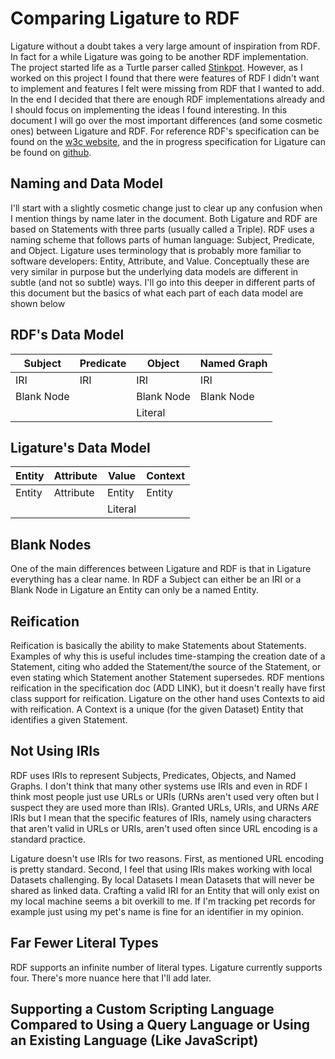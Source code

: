 # Comparing Ligature to RDF

Ligature without a doubt takes a very large amount of inspiration from RDF.
In fact for a while Ligature was going to be another RDF implementation.
The project started life as a Turtle parser called [Stinkpot](https://en.wikipedia.org/wiki/Sternotherus_odoratus).
However, as I worked on this project I found that there were features of RDF I didn't want to implement and features I felt were missing from RDF that I wanted to add.
In the end I decided that there are enough RDF implementations already and I should focus on implementing the ideas I found interesting.
In this document I will go over the most important differences (and some cosmetic ones) between Ligature and RDF.
For reference RDF's specification can be found on the [w3c website](),
and the in progress specification for Ligature can be found on [github](https://github.com/almibe/ligature-specification).

## Naming and Data Model

I'll start with a slightly cosmetic change just to clear up any confusion when I mention things by name later in the document.
Both Ligature and RDF are based on Statements with three parts (usually called a Triple).
RDF uses a naming scheme that follows parts of human language: Subject, Predicate, and Object.
Ligature uses terminology that is probably more familiar to software developers: Entity, Attribute, and Value.
Conceptually these are very similar in purpose but the underlying data models are different in subtle (and not so subtle) ways.
I'll go into this deeper in different parts of this document but the basics of what each part of each data model are shown below

## RDF's Data Model

| Subject    | Predicate | Object     | Named Graph |
| ---------- | --------- | ---------- | ----------- |
| IRI        | IRI       | IRI        | IRI         |
| Blank Node |           | Blank Node | Blank Node  |
|            |           | Literal    |             |

## Ligature's Data Model

| Entity | Attribute | Value   | Context |
| ------ | --------- | ------- | ------- |
| Entity | Attribute | Entity  | Entity  |
|        |           | Literal |         |

## Blank Nodes

One of the main differences between Ligature and RDF is that in Ligature everything has a clear name.
In RDF a Subject can either be an IRI or a Blank Node in Ligature an Entity can only be a named Entity.

## Reification

Reification is basically the ability to make Statements about Statements.
Examples of why this is useful includes time-stamping the creation date of a Statement, citing who added the Statement/the source of the Statement,
or even stating which Statement another Statement supersedes.
RDF mentions reification in the specification doc (ADD LINK), but it doesn't really have first class support for reification.
Ligature on the other hand uses Contexts to aid with reification.
A Context is a unique (for the given Dataset) Entity that identifies a given Statement.

## Not Using IRIs

RDF uses IRIs to represent Subjects, Predicates, Objects, and Named Graphs.
I don't think that many other systems use IRIs and even in RDF I think most people just use URLs or URIs
(URNs aren't used very often but I suspect they are used more than IRIs).
Granted URLs, URIs, and URNs *ARE* IRIs but I mean that the specific features of IRIs, namely using characters that aren't valid in URLs or URIs,
aren't used often since URL encoding is a standard practice.

Ligature doesn't use IRIs for two reasons.
First, as mentioned URL encoding is pretty standard.
Second, I feel that using IRIs makes working with local Datasets challenging.
By local Datasets I mean Datasets that will never be shared as linked data.
Crafting a valid IRI for an Entity that will only exist on my local machine seems a bit overkill to me.
If I'm tracking pet records for example just using my pet's name is fine for an identifier in my opinion.

## Far Fewer Literal Types

RDF supports an infinite number of literal types.
Ligature currently supports four.
There's more nuance here that I'll add later.

## Supporting a Custom Scripting Language Compared to Using a Query Language or Using an Existing Language (Like JavaScript)

